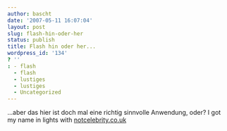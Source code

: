 ```yaml
---
author: bascht
date: '2007-05-11 16:07:04'
layout: post
slug: flash-hin-oder-her
status: publish
title: Flash hin oder her...
wordpress_id: '134'
? ''
: - flash
  - flash
  - lustiges
  - lustiges
  - Uncategorized
---
```


...aber das hier ist doch mal eine richtig sinnvolle Anwendung,
oder? I got my name in lights with
[notcelebrity.co.uk](http://www.notcelebrity.co.uk)


